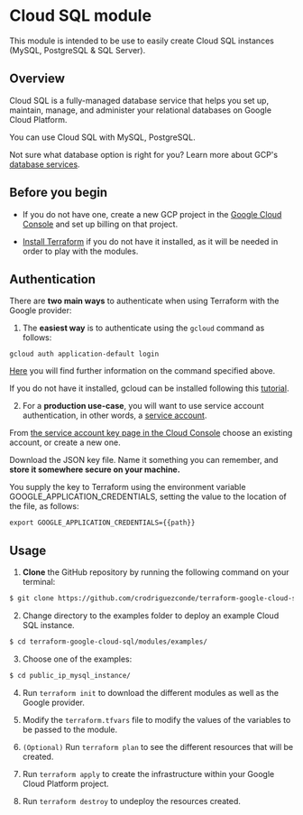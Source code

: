 # Cloud SQL module

This module is intended to be use to easily create Cloud SQL instances (MySQL, PostgreSQL & SQL Server).

## Overview

Cloud SQL is a fully-managed database service that helps you set up, maintain, manage, and administer your relational databases on Google Cloud Platform.

You can use Cloud SQL with MySQL, PostgreSQL.

Not sure what database option is right for you? Learn more about GCP's [database services](https://cloud.google.com/products/databases).

## Before you begin

- If you do not have one, create a new GCP project in the [Google Cloud Console]() and set up billing on that project.

- [Install Terraform](https://learn.hashicorp.com/tutorials/terraform/install-cli) if you do not have it installed, as it will be needed in order to play with the modules.  

## Authentication

There are **two main ways** to authenticate when using Terraform with the Google provider:

1. The **easiest way** is to authenticate using the `gcloud` command as follows:

```
gcloud auth application-default login
```

[Here](https://cloud.google.com/sdk/gcloud/reference/auth/application-default) you will find further information on the command specified above. 

If you do not have it installed, gcloud can be installed following this [tutorial](https://cloud.google.com/sdk/docs/install). 

2. For a **production use-case**, you will want to use service account authentication, in other words, a [service account](https://cloud.google.com/docs/authentication/getting-started).

From [the service account key page in the Cloud Console](https://console.cloud.google.com/apis/credentials/serviceaccountkey) choose an existing account, or create a new one. 

Download the JSON key file. Name it something you can remember, and **store it somewhere secure on your machine.**

You supply the key to Terraform using the environment variable GOOGLE_APPLICATION_CREDENTIALS, setting the value to the location of the file, as follows:

```
export GOOGLE_APPLICATION_CREDENTIALS={{path}}
```

## Usage

1. **Clone** the GitHub repository by running the following command on your terminal:

```bash
$ git clone https://github.com/crodriguezconde/terraform-google-cloud-sql.git
```

2. Change directory to the examples folder to deploy an example Cloud SQL instance.

```bash
$ cd terraform-google-cloud-sql/modules/examples/
```

3. Choose one of the examples:

```bash
$ cd public_ip_mysql_instance/
```

4. Run `terraform init` to download the different modules as well as the Google provider.

5. Modify the `terraform.tfvars` file to modify the values of the variables to be passed to the module. 

6. `(Optional)` Run `terraform plan` to see the different resources that will be created.

7. Run `terraform apply` to create the infrastructure within your Google Cloud Platform project.

8. Run `terraform destroy` to undeploy the resources created.




